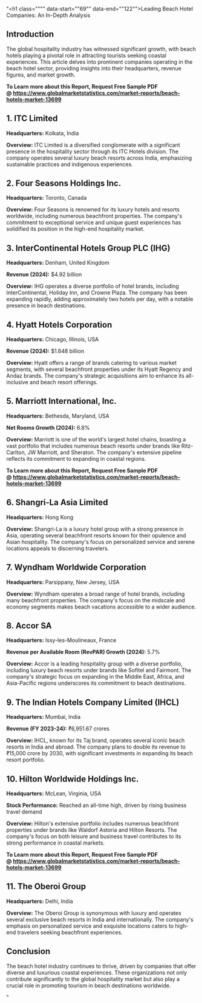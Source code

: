 "<h1 class="""" data-start=""69"" data-end=""122"">Leading Beach Hotel Companies: An In-Depth Analysis</h1>
<h2 class="""" data-start=""124"" data-end=""139"">Introduction</h2>
<p class="""" data-start=""141"" data-end=""260""><span class=""relative -mx-px my-[-0.2rem] rounded-sm px-px py-[0.2rem]"">The global hospitality industry has witnessed significant growth, with beach hotels playing a pivotal role in attracting tourists seeking coastal experiences.</span> <span class=""relative -mx-px my-[-0.2rem] rounded-sm px-px py-[0.2rem]"">This article delves into prominent companies operating in the beach hotel sector, providing insights into their headquarters, revenue figures, and market growth.</span></p>
<p class="""" data-start=""141"" data-end=""260""><strong>To Learn more about this Report, Request Free Sample PDF @&nbsp;<a href=""https://www.globalmarketstatistics.com/market-reports/beach-hotels-market-13699"">https://www.globalmarketstatistics.com/market-reports/beach-hotels-market-13699</a></strong></p>
<h2 class="""" data-start=""262"" data-end=""279"">1. ITC Limited</h2>
<p class="""" data-start=""281"" data-end=""380""><strong data-start=""281"" data-end=""298"">Headquarters:</strong> <span class=""relative -mx-px my-[-0.2rem] rounded-sm px-px py-[0.2rem]"">Kolkata, India</span></p>
<p class="""" data-start=""382"" data-end=""515""><strong data-start=""382"" data-end=""395"">Overview:</strong> <span class=""relative -mx-px my-[-0.2rem] rounded-sm px-px py-[0.2rem]"">ITC Limited is a diversified conglomerate with a significant presence in the hospitality sector through its ITC Hotels division.</span> <span class=""relative -mx-px my-[-0.2rem] rounded-sm px-px py-[0.2rem]"">The company operates several luxury beach resorts across India, emphasizing sustainable practices and indigenous experiences.</span></p>
<h2 class="""" data-start=""517"" data-end=""549"">2. Four Seasons Holdings Inc.</h2>
<p class="""" data-start=""551"" data-end=""650""><strong data-start=""551"" data-end=""568"">Headquarters:</strong> <span class=""relative -mx-px my-[-0.2rem] rounded-sm px-px py-[0.2rem]"">Toronto, Canada</span></p>
<p class="""" data-start=""652"" data-end=""791""><strong data-start=""652"" data-end=""665"">Overview:</strong> <span class=""relative -mx-px my-[-0.2rem] rounded-sm px-px py-[0.2rem]"">Four Seasons is renowned for its luxury hotels and resorts worldwide, including numerous beachfront properties.</span> <span class=""relative -mx-px my-[-0.2rem] rounded-sm px-px py-[0.2rem]"">The company's commitment to exceptional service and unique guest experiences has solidified its position in the high-end hospitality market.</span></p>
<h2 class="""" data-start=""793"" data-end=""838"">3. InterContinental Hotels Group PLC (IHG)</h2>
<p class="""" data-start=""840"" data-end=""943""><strong data-start=""840"" data-end=""857"">Headquarters:</strong> <span class=""relative -mx-px my-[-0.2rem] rounded-sm px-px py-[0.2rem]"">Denham, United Kingdom</span></p>
<p class="""" data-start=""945"" data-end=""1090""><strong data-start=""945"" data-end=""964"">Revenue (2024):</strong> <span class=""relative -mx-px my-[-0.2rem] rounded-sm px-px py-[0.2rem]"">$4.92 billion</span> </p>
<p class="""" data-start=""1092"" data-end=""1271""><strong data-start=""1092"" data-end=""1105"">Overview:</strong> <span class=""relative -mx-px my-[-0.2rem] rounded-sm px-px py-[0.2rem]"">IHG operates a diverse portfolio of hotel brands, including InterContinental, Holiday Inn, and Crowne Plaza.</span> <span class=""relative -mx-px my-[-0.2rem] rounded-sm px-px py-[0.2rem]"">The company has been expanding rapidly, adding approximately two hotels per day, with a notable presence in beach destinations.</span> </p>
<h2 class="""" data-start=""1273"" data-end=""1303"">4. Hyatt Hotels Corporation</h2>
<p class="""" data-start=""1305"" data-end=""1408""><strong data-start=""1305"" data-end=""1322"">Headquarters:</strong> <span class=""relative -mx-px my-[-0.2rem] rounded-sm px-px py-[0.2rem]"">Chicago, Illinois, USA</span></p>
<p class="""" data-start=""1410"" data-end=""1555""><strong data-start=""1410"" data-end=""1429"">Revenue (2024):</strong> <span class=""relative -mx-px my-[-0.2rem] rounded-sm px-px py-[0.2rem]"">$1.648 billion</span></p>
<p class="""" data-start=""1557"" data-end=""1696""><strong data-start=""1557"" data-end=""1570"">Overview:</strong> <span class=""relative -mx-px my-[-0.2rem] rounded-sm px-px py-[0.2rem]"">Hyatt offers a range of brands catering to various market segments, with several beachfront properties under its Hyatt Regency and Andaz brands.</span> <span class=""relative -mx-px my-[-0.2rem] rounded-sm px-px py-[0.2rem]"">The company's strategic acquisitions aim to enhance its all-inclusive and beach resort offerings.</span></p>
<h2 class="""" data-start=""1698"" data-end=""1732"">5. Marriott International, Inc.</h2>
<p class="""" data-start=""1734"" data-end=""1837""><strong data-start=""1734"" data-end=""1751"">Headquarters:</strong> <span class=""relative -mx-px my-[-0.2rem] rounded-sm px-px py-[0.2rem]"">Bethesda, Maryland, USA</span></p>
<p class="""" data-start=""1839"" data-end=""1993""><strong data-start=""1839"" data-end=""1867"">Net Rooms Growth (2024):</strong> <span class=""relative -mx-px my-[-0.2rem] rounded-sm px-px py-[0.2rem]"">6.8%</span> </p>
<p class="""" data-start=""1995"" data-end=""2134""><strong data-start=""1995"" data-end=""2008"">Overview:</strong> <span class=""relative -mx-px my-[-0.2rem] rounded-sm px-px py-[0.2rem]"">Marriott is one of the world's largest hotel chains, boasting a vast portfolio that includes numerous beach resorts under brands like Ritz-Carlton, JW Marriott, and Sheraton.</span> <span class=""relative -mx-px my-[-0.2rem] rounded-sm px-px py-[0.2rem]"">The company's extensive pipeline reflects its commitment to expanding in coastal regions.</span></p>
<p class="""" data-start=""1995"" data-end=""2134""><strong>To Learn more about this Report, Request Free Sample PDF @&nbsp;<a href=""https://www.globalmarketstatistics.com/market-reports/beach-hotels-market-13699"">https://www.globalmarketstatistics.com/market-reports/beach-hotels-market-13699</a></strong></p>
<h2 class="""" data-start=""2136"" data-end=""2165"">6. Shangri-La Asia Limited</h2>
<p class="""" data-start=""2167"" data-end=""2270""><strong data-start=""2167"" data-end=""2184"">Headquarters:</strong> <span class=""relative -mx-px my-[-0.2rem] rounded-sm px-px py-[0.2rem]"">Hong Kong</span></p>
<p class="""" data-start=""2272"" data-end=""2411""><strong data-start=""2272"" data-end=""2285"">Overview:</strong> <span class=""relative -mx-px my-[-0.2rem] rounded-sm px-px py-[0.2rem]"">Shangri-La is a luxury hotel group with a strong presence in Asia, operating several beachfront resorts known for their opulence and Asian hospitality.</span> <span class=""relative -mx-px my-[-0.2rem] rounded-sm px-px py-[0.2rem]"">The company's focus on personalized service and serene locations appeals to discerning travelers.</span></p>
<h2 class="""" data-start=""2413"" data-end=""2448"">7. Wyndham Worldwide Corporation</h2>
<p class="""" data-start=""2450"" data-end=""2553""><strong data-start=""2450"" data-end=""2467"">Headquarters:</strong> <span class=""relative -mx-px my-[-0.2rem] rounded-sm px-px py-[0.2rem]"">Parsippany, New Jersey, USA</span></p>
<p class="""" data-start=""2555"" data-end=""2694""><strong data-start=""2555"" data-end=""2568"">Overview:</strong> <span class=""relative -mx-px my-[-0.2rem] rounded-sm px-px py-[0.2rem]"">Wyndham operates a broad range of hotel brands, including many beachfront properties.</span> <span class=""relative -mx-px my-[-0.2rem] rounded-sm px-px py-[0.2rem]"">The company's focus on the midscale and economy segments makes beach vacations accessible to a wider audience.</span></p>
<h2 class="""" data-start=""2696"" data-end=""2710"">8. Accor SA</h2>
<p class="""" data-start=""2712"" data-end=""2815""><strong data-start=""2712"" data-end=""2729"">Headquarters:</strong> <span class=""relative -mx-px my-[-0.2rem] rounded-sm px-px py-[0.2rem]"">Issy-les-Moulineaux, France</span></p>
<p class="""" data-start=""2817"" data-end=""2997""><strong data-start=""2817"" data-end=""2871"">Revenue per Available Room (RevPAR) Growth (2024):</strong> <span class=""relative -mx-px my-[-0.2rem] rounded-sm px-px py-[0.2rem]"">5.7%</span> </p>
<p class="""" data-start=""2999"" data-end=""3138""><strong data-start=""2999"" data-end=""3012"">Overview:</strong> <span class=""relative -mx-px my-[-0.2rem] rounded-sm px-px py-[0.2rem]"">Accor is a leading hospitality group with a diverse portfolio, including luxury beach resorts under brands like Sofitel and Fairmont.</span> <span class=""relative -mx-px my-[-0.2rem] rounded-sm px-px py-[0.2rem]"">The company's strategic focus on expanding in the Middle East, Africa, and Asia-Pacific regions underscores its commitment to beach destinations.</span></p>
<h2 class="""" data-start=""3140"" data-end=""3186"">9. The Indian Hotels Company Limited (IHCL)</h2>
<p class="""" data-start=""3188"" data-end=""3291""><strong data-start=""3188"" data-end=""3205"">Headquarters:</strong> <span class=""relative -mx-px my-[-0.2rem] rounded-sm px-px py-[0.2rem]"">Mumbai, India</span></p>
<p class="""" data-start=""3293"" data-end=""3444""><strong data-start=""3293"" data-end=""3318"">Revenue (FY 2023-24):</strong> <span class=""relative -mx-px my-[-0.2rem] rounded-sm px-px py-[0.2rem]"">₹6,951.67 crores</span> </p>
<p class="""" data-start=""3446"" data-end=""3625""><strong data-start=""3446"" data-end=""3459"">Overview:</strong> <span class=""relative -mx-px my-[-0.2rem] rounded-sm px-px py-[0.2rem]"">IHCL, known for its Taj brand, operates several iconic beach resorts in India and abroad.</span> <span class=""relative -mx-px my-[-0.2rem] rounded-sm px-px py-[0.2rem]"">The company plans to double its revenue to ₹15,000 crore by 2030, with significant investments in expanding its beach resort portfolio.</span>&nbsp;</p>
<h2 class="""" data-start=""3627"" data-end=""3664"">10. Hilton Worldwide Holdings Inc.</h2>
<p class="""" data-start=""3666"" data-end=""3769""><strong data-start=""3666"" data-end=""3683"">Headquarters:</strong> <span class=""relative -mx-px my-[-0.2rem] rounded-sm px-px py-[0.2rem]"">McLean, Virginia, USA</span></p>
<p class="""" data-start=""3771"" data-end=""3919""><strong data-start=""3771"" data-end=""3793"">Stock Performance:</strong> <span class=""relative -mx-px my-[-0.2rem] rounded-sm px-px py-[0.2rem]"">Reached an all-time high, driven by rising business travel demand</span></p>
<p class="""" data-start=""3921"" data-end=""4060""><strong data-start=""3921"" data-end=""3934"">Overview:</strong> <span class=""relative -mx-px my-[-0.2rem] rounded-sm px-px py-[0.2rem]"">Hilton's extensive portfolio includes numerous beachfront properties under brands like Waldorf Astoria and Hilton Resorts.</span> <span class=""relative -mx-px my-[-0.2rem] rounded-sm px-px py-[0.2rem]"">The company's focus on both leisure and business travel contributes to its strong performance in coastal markets.</span></p>
<p class="""" data-start=""3921"" data-end=""4060""><strong>To Learn more about this Report, Request Free Sample PDF @&nbsp;<a href=""https://www.globalmarketstatistics.com/market-reports/beach-hotels-market-13699"">https://www.globalmarketstatistics.com/market-reports/beach-hotels-market-13699</a></strong></p>
<h2 class="""" data-start=""4062"" data-end=""4085"">11. The Oberoi Group</h2>
<p class="""" data-start=""4087"" data-end=""4190""><strong data-start=""4087"" data-end=""4104"">Headquarters:</strong> <span class=""relative -mx-px my-[-0.2rem] rounded-sm px-px py-[0.2rem]"">Delhi, India</span></p>
<p class="""" data-start=""4192"" data-end=""4331""><strong data-start=""4192"" data-end=""4205"">Overview:</strong> <span class=""relative -mx-px my-[-0.2rem] rounded-sm px-px py-[0.2rem]"">The Oberoi Group is synonymous with luxury and operates several exclusive beach resorts in India and internationally.</span> <span class=""relative -mx-px my-[-0.2rem] rounded-sm px-px py-[0.2rem]"">The company's emphasis on personalized service and exquisite locations caters to high-end travelers seeking beachfront experiences.</span></p>
<h2 class="""" data-start=""4333"" data-end=""4346"">Conclusion</h2>
<p class="""" data-start=""4348"" data-end=""4473""><span class=""relative -mx-px my-[-0.2rem] rounded-sm px-px py-[0.2rem]"">The beach hotel industry continues to thrive, driven by companies that offer diverse and luxurious coastal experiences.</span> <span class=""relative -mx-px my-[-0.2rem] rounded-sm px-px py-[0.2rem]"">These organizations not only contribute significantly to the global hospitality market but also play a crucial role in promoting tourism in beach destinations worldwide.</span></p>"
